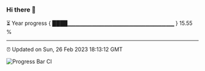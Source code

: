 ### Hi there 👋

⏳ Year progress { ████▁▁▁▁▁▁▁▁▁▁▁▁▁▁▁▁▁▁▁▁▁▁▁▁▁▁ } 15.55 %

---

⏰ Updated on Sun, 26 Feb 2023 18:13:12 GMT

![Progress Bar CI](https://github.com/liununu/liununu/workflows/Progress%20Bar%20CI/badge.svg)
